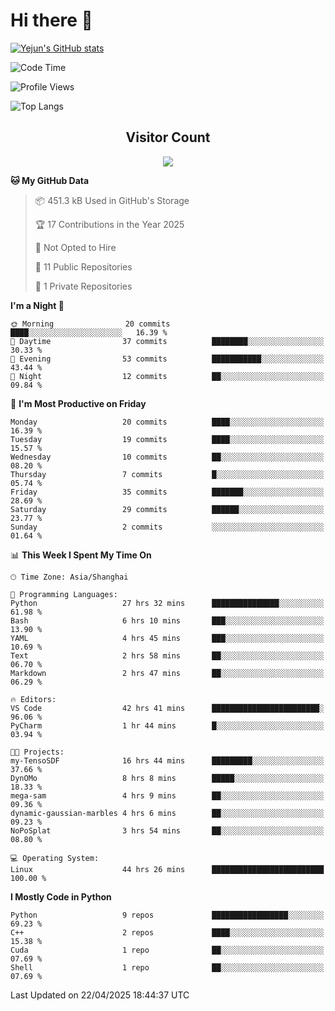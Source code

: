 # Hi there 👋


<!-- <img height="195px" src="https://github-readme-stats.vercel.app/api?username=yejun688&count_private=true&show_icons=true&hide_rank=true&title_color=0969da&bg_color=ffffff00&text_color=57606a&disable_animations=true"><img height="195px" src="https://github-readme-stats.vercel.app/api/top-langs?username=yejun688&layout=compact&title_color=0969da&bg_color=ffffff00&text_color=57606a"> -->

[![Yejun's GitHub stats](https://github-readme-stats.vercel.app/api?username=yejun688)](https://github.com/yejun688/github-readme-stats)

<!---
yejun688/yejun688 is a ✨ special ✨ repository because its `README.md` (this file) appears on your GitHub profile.
You can click the Preview link to take a look at your changes.
--->

<!--START_SECTION:waka-->
![Code Time](http://img.shields.io/badge/Code%20Time-1%2C072%20hrs%2049%20mins-blue)

![Profile Views](http://img.shields.io/badge/Profile%20Views-21-blue)


![Top Langs](https://github-readme-stats.vercel.app/api/top-langs/?username=yejun688&layout=compact&theme=aura)


## <center> Visitor Count
<p align="center"> 
  <img src="https://profile-counter.glitch.me/yejun688/count.svg" />
</p>


**🐱 My GitHub Data** 

> 📦 451.3 kB Used in GitHub's Storage 
 > 
> 🏆 17 Contributions in the Year 2025
 > 
> 🚫 Not Opted to Hire
 > 
> 📜 11 Public Repositories 
 > 
> 🔑 1 Private Repositories 
 > 
**I'm a Night 🦉** 

```text
🌞 Morning                20 commits          ████░░░░░░░░░░░░░░░░░░░░░   16.39 % 
🌆 Daytime                37 commits          ████████░░░░░░░░░░░░░░░░░   30.33 % 
🌃 Evening                53 commits          ███████████░░░░░░░░░░░░░░   43.44 % 
🌙 Night                  12 commits          ██░░░░░░░░░░░░░░░░░░░░░░░   09.84 % 
```
📅 **I'm Most Productive on Friday** 

```text
Monday                   20 commits          ████░░░░░░░░░░░░░░░░░░░░░   16.39 % 
Tuesday                  19 commits          ████░░░░░░░░░░░░░░░░░░░░░   15.57 % 
Wednesday                10 commits          ██░░░░░░░░░░░░░░░░░░░░░░░   08.20 % 
Thursday                 7 commits           █░░░░░░░░░░░░░░░░░░░░░░░░   05.74 % 
Friday                   35 commits          ███████░░░░░░░░░░░░░░░░░░   28.69 % 
Saturday                 29 commits          ██████░░░░░░░░░░░░░░░░░░░   23.77 % 
Sunday                   2 commits           ░░░░░░░░░░░░░░░░░░░░░░░░░   01.64 % 
```


📊 **This Week I Spent My Time On** 

```text
🕑︎ Time Zone: Asia/Shanghai

💬 Programming Languages: 
Python                   27 hrs 32 mins      ███████████████░░░░░░░░░░   61.98 % 
Bash                     6 hrs 10 mins       ███░░░░░░░░░░░░░░░░░░░░░░   13.90 % 
YAML                     4 hrs 45 mins       ███░░░░░░░░░░░░░░░░░░░░░░   10.69 % 
Text                     2 hrs 58 mins       ██░░░░░░░░░░░░░░░░░░░░░░░   06.70 % 
Markdown                 2 hrs 47 mins       ██░░░░░░░░░░░░░░░░░░░░░░░   06.29 % 

🔥 Editors: 
VS Code                  42 hrs 41 mins      ████████████████████████░   96.06 % 
PyCharm                  1 hr 44 mins        █░░░░░░░░░░░░░░░░░░░░░░░░   03.94 % 

🐱‍💻 Projects: 
my-TensoSDF              16 hrs 44 mins      █████████░░░░░░░░░░░░░░░░   37.66 % 
DynOMo                   8 hrs 8 mins        █████░░░░░░░░░░░░░░░░░░░░   18.33 % 
mega-sam                 4 hrs 9 mins        ██░░░░░░░░░░░░░░░░░░░░░░░   09.36 % 
dynamic-gaussian-marbles 4 hrs 6 mins        ██░░░░░░░░░░░░░░░░░░░░░░░   09.23 % 
NoPoSplat                3 hrs 54 mins       ██░░░░░░░░░░░░░░░░░░░░░░░   08.80 % 

💻 Operating System: 
Linux                    44 hrs 26 mins      █████████████████████████   100.00 % 
```

**I Mostly Code in Python** 

```text
Python                   9 repos             █████████████████░░░░░░░░   69.23 % 
C++                      2 repos             ████░░░░░░░░░░░░░░░░░░░░░   15.38 % 
Cuda                     1 repo              ██░░░░░░░░░░░░░░░░░░░░░░░   07.69 % 
Shell                    1 repo              ██░░░░░░░░░░░░░░░░░░░░░░░   07.69 % 
```

 Last Updated on 22/04/2025 18:44:37 UTC
<!--END_SECTION:waka-->
